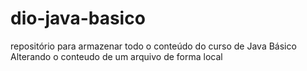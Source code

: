 # dio-java-basico
repositório para armazenar todo o conteúdo do curso de Java Básico
Alterando o conteudo de um arquivo de forma local